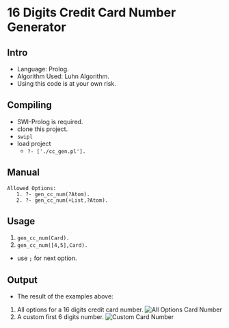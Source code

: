 16 Digits Credit Card Number Generator
=====

Intro
-----
* Language: Prolog.
* Algorithm Used: Luhn Algorithm.
* Using this code is at your own risk.
 

Compiling
---------
* SWI-Prolog is required.
* clone this project.
* ```swipl```
* load project
  * ```?- ['./cc_gen.pl'].```

Manual
------
```
Allowed Options:
   1. ?- gen_cc_num(?Atom).
   2. ?- gen_cc_num(+List,?Atom).
```

Usage
-----
1. ``` gen_cc_num(Card). ```
2. ``` gen_cc_num([4,5],Card). ```
* use ```;``` for next option.

Output
------
* The result of the examples above:
1. All options for a 16 digits credit card number.
![All Options Card Number](https://github.com/eldardamari/credit-card-generator/blob/master/img/gen_cc_num1.jpg)
2. A custom first 6 digits number.
![Custom Card Number](eldardamari.github.com/credit-card-generator/img/gen_cc_num2.jpg)
